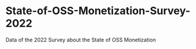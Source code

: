 # State-of-OSS-Monetization-Survey-2022
Data of the 2022 Survey about the State of OSS Monetization
